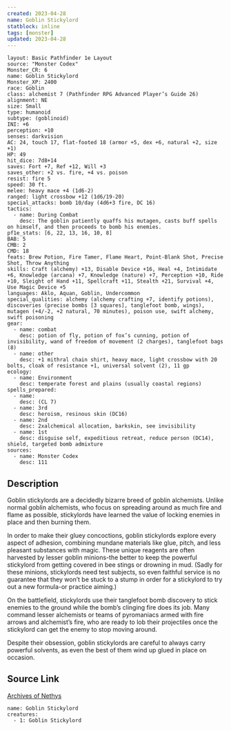 ```yaml
---
created: 2023-04-28
name: Goblin Stickylord
statblock: inline
tags: [monster]
updated: 2023-04-28
---
```

```statblock
layout: Basic Pathfinder 1e Layout
source: "Monster Codex"
Monster_CR: 6
name: Goblin Stickylord
Monster_XP: 2400
race: Goblin
class: alchemist 7 (Pathfinder RPG Advanced Player’s Guide 26)
alignment: NE
size: Small
type: humanoid
subtype: (goblinoid)
INI: +6
perception: +10
senses: darkvision
AC: 24, touch 17, flat-footed 18 (armor +5, dex +6, natural +2, size +1)
HP: 49
hit_dice: 7d8+14
saves: Fort +7, Ref +12, Will +3
saves_other: +2 vs. fire, +4 vs. poison
resist: fire 5
speed: 30 ft.
melee: heavy mace +4 (1d6-2)
ranged: light crossbow +12 (1d6/19-20)
special_attacks: bomb 10/day (4d6+3 fire, DC 16)
tactics:
  - name: During Combat
    desc: The goblin patiently quaffs his mutagen, casts buff spells on himself, and then proceeds to bomb his enemies.
pf1e_stats: [6, 22, 13, 16, 10, 8]
BAB: 5
CMB: 2
CMD: 18
feats: Brew Potion, Fire Tamer, Flame Heart, Point-Blank Shot, Precise Shot, Throw Anything
skills: Craft (alchemy) +13, Disable Device +16, Heal +4, Intimidate +6, Knowledge (arcana) +7, Knowledge (nature) +7, Perception +10, Ride +10, Sleight of Hand +11, Spellcraft +11, Stealth +21, Survival +4, Use Magic Device +5
languages: Aklo, Aquan, Goblin, Undercommon
special_qualities: alchemy (alchemy crafting +7, identify potions), discoveries (precise bombs [3 squares], tanglefoot bomb, wings), mutagen (+4/-2, +2 natural, 70 minutes), poison use, swift alchemy, swift poisoning
gear:
  - name: combat
    desc: potion of fly, potion of fox’s cunning, potion of invisibility, wand of freedom of movement (2 charges), tanglefoot bags (8)
  - name: other
    desc: +1 mithral chain shirt, heavy mace, light crossbow with 20 bolts, cloak of resistance +1, universal solvent (2), 11 gp
ecology:
  - name: Environment
    desc: temperate forest and plains (usually coastal regions)
spells_prepared:
  - name:
    desc: (CL 7)
  - name: 3rd
    desc: heroism, resinous skin (DC16)
  - name: 2nd
    desc: 2xalchemical allocation, barkskin, see invisibility
  - name: 1st
    desc: disguise self, expeditious retreat, reduce person (DC14), shield, targeted bomb admixture
sources:
  - name: Monster Codex
    desc: 111
```
## Description
Goblin stickylords are a decidedly bizarre breed of goblin alchemists. Unlike normal goblin alchemists, who focus on spreading around as much fire and flame as possible, stickylords have learned the value of locking enemies in place and then burning them.

 In order to make their gluey concoctions, goblin stickylords explore every aspect of adhesion, combining mundane materials like glue, pitch, and less pleasant substances with magic. These unique reagents are often harvested by lesser goblin minions-the better to keep the powerful stickylord from getting covered in bee stings or drowning in mud. (Sadly for these minions, stickylords need test subjects, so even faithful service is no guarantee that they won’t be stuck to a stump in order for a stickylord to try out a new formula-or practice aiming.)

 On the battlefield, stickylords use their tanglefoot bomb discovery to stick enemies to the ground while the bomb’s clinging fire does its job. Many command lesser alchemists or teams of pyromaniacs armed with fire arrows and alchemist’s fire, who are ready to lob their projectiles once the stickylord can get the enemy to stop moving around.

 Despite their obsession, goblin stickylords are careful to always carry powerful solvents, as even the best of them wind up glued in place on occasion.
## Source Link
[Archives of Nethys](https://aonprd.com/MonsterDisplay.aspx?ItemName=Goblin%20Stickylord)
```encounter-table
name: Goblin Stickylord
creatures:
  - 1: Goblin Stickylord
```
